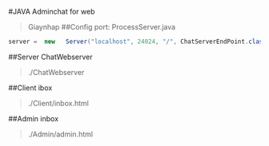 #JAVA Adminchat for web
>Giaynhap
##Config port:
>ProcessServer.java
```java
server =  new   Server("localhost", 24024, "/", ChatServerEndPoint.class);
```

##Server ChatWebserver
>./ChatWebserver

##Client ibox
>./Client/inbox.html

##Admin inbox
>./Admin/admin.html
